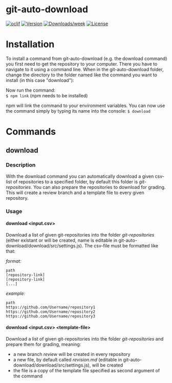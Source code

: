 git-auto-download
=================



[![oclif](https://img.shields.io/badge/cli-oclif-brightgreen.svg)](https://oclif.io)
[![Version](https://img.shields.io/npm/v/download.svg)](https://npmjs.org/package/download)
[![Downloads/week](https://img.shields.io/npm/dw/download.svg)](https://npmjs.org/package/download)
[![License](https://img.shields.io/npm/l/download.svg)](https://github.com/INazca/git-auto-download/blob/master/package.json)

# Installation
To install a command from git-auto-download (e.g. the download command) you first need to get the repository to your computer. There you have to navigate to it using a command line. When in the git-auto-download folder, change the directory to the folder named like the command you want to install (in this case "download"):

Now run the command:  
``$ npm link`` (npm needs to be installed)

npm will link the command to your environment variables. You can now use the command simply by typing its name into the console:
``$ download``


# Commands

## download
### Description
With the download command you can automatically download a given csv-list of repositories to a specified folder, by default this folder is *git-repositories*. You can also prepare the repositories to download for grading. This will create a review branch and a template file to every given repository.

### Usage

#### download \<input.csv\>
Download a list of given git-repositories into the folder *git-repositories* (either existant or will be created, name is editable in git-auto-download/download/src/settings.js). The csv-file must be formatted like that:

*format:*
```
path
[repository-link]
[repository-link]
[...]
```

*example:*
```
path
https://github.com/Username/repository1
https://github.com/Username/repository2
https://github.com/Username/repository3
```

#### download \<input.csv> \<template-file\>
Download a list of given git-repositories into the folder *git-repositories* and prepare them for grading, meaning:
- a new branch *review* will be created in every repository
- a new file, by default called *revision.md* (editable in git-auto-download/download/src/settings.js), will be created
- the file is a copy of the template file specified as second argument of the command
